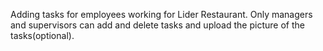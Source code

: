 Adding tasks for employees working for Lider Restaurant.
Only managers and supervisors can add and delete tasks and upload the picture of the tasks(optional).
